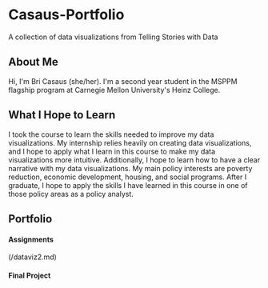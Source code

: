 # Casaus-Portfolio
A collection of data visualizations from Telling Stories with Data

## About Me
Hi, I'm Bri Casaus (she/her). I'm a second year student in the MSPPM flagship program at Carnegie Mellon University's Heinz College.

## What I Hope to Learn
I took the course to learn the skills needed to improve my data visualizations. My internship relies heavily on creating data visualizations, and I hope to apply what I learn in this course to make my data visualizations more intuitive. Additionally, I hope to learn how to have a clear narrative with my data visualizations. My main policy interests are poverty reduction, economic development, housing, and social programs. After I graduate, I hope to apply the skills I have learned in this course in one of those policy areas as a policy analyst.

## Portfolio
#### Assignments
(/dataviz2.md)
#### Final Project
